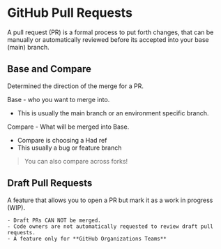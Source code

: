 # GitHub Pull Requests

A pull request (PR) is a formal process to put forth changes, that can be manually or automatically reviewed before its accepted into your base (main) branch.

## Base and Compare

Determined the direction of the merge for a PR.

Base - who you want to merge into.

- This is usually the main branch or an environment specific branch.

Compare - What will be merged into Base.

- Compare is choosing a Had ref
- This usually a bug or feature branch

> You can also compare across forks!

## Draft Pull Requests

A feature that allows you to open a PR but mark it as a work in progress (WIP).

```
- Draft PRs CAN NOT be merged.
- Code owners are not automatically requested to review draft pull requests.
- A feature only for **GitHub Organizations Teams**
```
